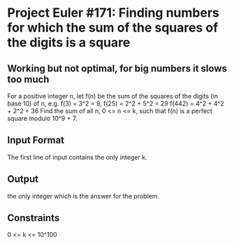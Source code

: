 # Project Euler #171: Finding numbers for which the sum of the squares of the digits is a square

## Working but not optimal, for big numbers it slows too much

For a positive integer n, let f(n) be the sum of the squares of the digits (in base 10) of n, e.g.
f(3) = 3^2 = 9,
f(25) = 2^2 + 5^2 = 29
f(442) = 4^2 + 4^2 + 2^2 = 36
Find the sum of all n, 0 <= n <= k, such that f(n) is a perfect square modulo 10^9 + 7.

## Input Format

The first line of input contains the only integer k.

## Output 

the only integer which is the answer for the problem.

## Constraints

0 <= k <= 10^100